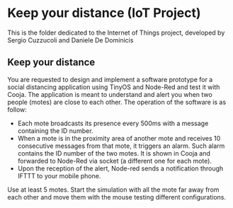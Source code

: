 # Keep your distance (IoT Project)

This is the folder dedicated to the Internet of Things project, developed by Sergio Cuzzucoli and Daniele De Dominicis

## Keep your distance

You are requested to design and implement a software prototype for a social distancing application using TinyOS and Node-Red and test it with Cooja. 
The application is meant to understand and alert you when two people (motes) are close to each other. 
The operation of the software is as follow:
- Each mote broadcasts its presence every 500ms with a message containing the ID number.
- When a mote is in the proximity area of another mote and receives 10 consecutive messages from that mote, it triggers an alarm. Such alarm contains the ID number of the two motes. It is shown in Cooja and forwarded to Node-Red via socket (a different one for each mote).
- Upon the reception of the alert, Node-red sends a notification through IFTTT to your mobile phone.

Use at least 5 motes. Start the simulation with all the mote far away from
each other and move them with the mouse testing different configurations.
